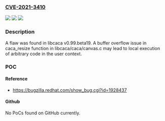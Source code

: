 ### [CVE-2021-3410](https://cve.mitre.org/cgi-bin/cvename.cgi?name=CVE-2021-3410)
![](https://img.shields.io/static/v1?label=Product&message=libcaca&color=blue)
![](https://img.shields.io/static/v1?label=Version&message=n%2Fa&color=blue)
![](https://img.shields.io/static/v1?label=Vulnerability&message=CWE-119&color=brighgreen)

### Description

A flaw was found in libcaca v0.99.beta19. A buffer overflow issue in caca_resize function in libcaca/caca/canvas.c may lead to local execution of arbitrary code in the user context.

### POC

#### Reference
- https://bugzilla.redhat.com/show_bug.cgi?id=1928437

#### Github
No PoCs found on GitHub currently.

